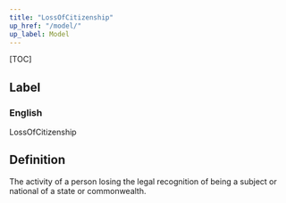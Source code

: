 ```yaml
---
title: "LossOfCitizenship"
up_href: "/model/"
up_label: Model
---
```


[TOC]

## Label

### English
LossOfCitizenship


## Definition
The activity of a person losing the legal recognition of being a subject or national of a state or commonwealth. 


    
